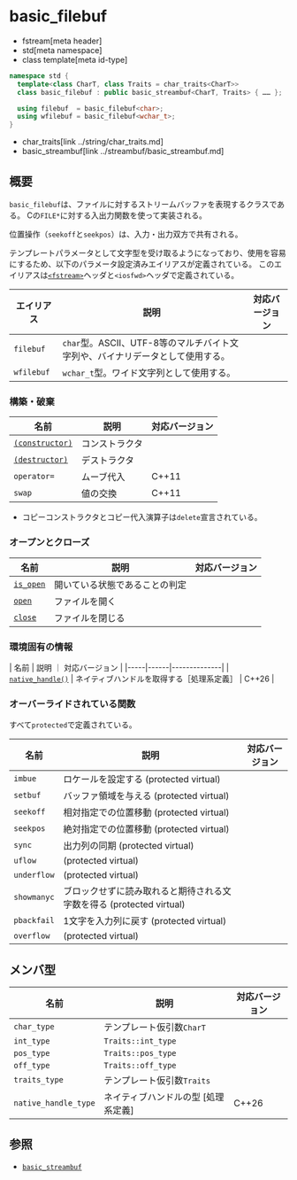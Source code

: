 # basic_filebuf
* fstream[meta header]
* std[meta namespace]
* class template[meta id-type]

```cpp
namespace std {
  template<class CharT, class Traits = char_traits<CharT>>
  class basic_filebuf : public basic_streambuf<CharT, Traits> { …… };

  using filebuf  = basic_filebuf<char>;
  using wfilebuf = basic_filebuf<wchar_t>;
}
```
* char_traits[link ../string/char_traits.md]
* basic_streambuf[link ../streambuf/basic_streambuf.md]

## 概要
`basic_filebuf`は、ファイルに対するストリームバッファを表現するクラスである。
Cの`FILE*`に対する入出力関数を使って実装される。

位置操作（`seekoff`と`seekpos`）は、入力・出力双方で共有される。

テンプレートパラメータとして文字型を受け取るようになっており、使用を容易にするため、以下のパラメータ設定済みエイリアスが定義されている。
このエイリアスは[`<fstream>`](/reference/fstream.md)ヘッダと`<iosfwd>`ヘッダで定義されている。

| エイリアス | 説明 | 対応バージョン |
|------------|------|----------------|
| `filebuf`  | `char`型。ASCII、UTF-8等のマルチバイト文字列や、バイナリデータとして使用する。 | |
| `wfilebuf` | `wchar_t`型。ワイド文字列として使用する。                                      | |


### 構築・破棄

| 名前                                              | 説明           | 対応バージョン |
|---------------------------------------------------|----------------|----------------|
| [`(constructor)`](basic_filebuf/op_constructor.md)  | コンストラクタ |                |
| [`(destructor)`](basic_filebuf/op_destructor.md)    | デストラクタ   |                |
| `operator=`                                       | ムーブ代入     | C++11          |
| `swap`                                            | 値の交換       | C++11          |

- コピーコンストラクタとコピー代入演算子は`delete`宣言されている。

### オープンとクローズ

| 名前                                  | 説明                           | 対応バージョン |
|---------------------------------------|--------------------------------|----------------|
| [`is_open`](basic_filebuf/is_open.md) | 開いている状態であることの判定 |                |
| [`open`](basic_filebuf/open.md)       | ファイルを開く                 |                |
| [`close`](basic_filebuf/close.md)     | ファイルを閉じる               |                |

### 環境固有の情報

| 名前 | 説明 ｜ 対応バージョン |
|-----|------|--------------|
| [`native_handle()`](basic_filebuf/native_handle.md) | ネイティブハンドルを取得する［処理系定義］ | C++26 |


### オーバーライドされている関数

すべて`protected`で定義されている。

| 名前                                        | 説明           | 対応バージョン |
|---------------------------------------------|----------------|----------------|
| `imbue`                                     | ロケールを設定する (protected virtual) | |
| `setbuf`                                    | バッファ領域を与える (protected virtual) | |
| `seekoff`                                   | 相対指定での位置移動 (protected virtual) | |
| `seekpos`                                   | 絶対指定での位置移動 (protected virtual) | |
| `sync`                                      | 出力列の同期 (protected virtual) | |
| `uflow`                                     | (protected virtual) |
| `underflow`                                 | (protected virtual) |
| `showmanyc`                                 | ブロックせずに読み取れると期待される文字数を得る (protected virtual) | |
| `pbackfail`                                 | 1文字を入力列に戻す (protected virtual) | |
| `overflow`                                  | (protected virtual) |

## メンバ型

| 名前          | 説明                       | 対応バージョン |
|---------------|----------------------------|----------------|
| `char_type`   | テンプレート仮引数`CharT`  |                |
| `int_type`    | `Traits::int_type`         |                |
| `pos_type`    | `Traits::pos_type`         |                |
| `off_type`    | `Traits::off_type`         |                |
| `traits_type` | テンプレート仮引数`Traits` |                |
| `native_handle_type` | ネイティブハンドルの型 [処理系定義] | C++26 |


## 参照
- [`basic_streambuf`](../streambuf/basic_streambuf.md)
